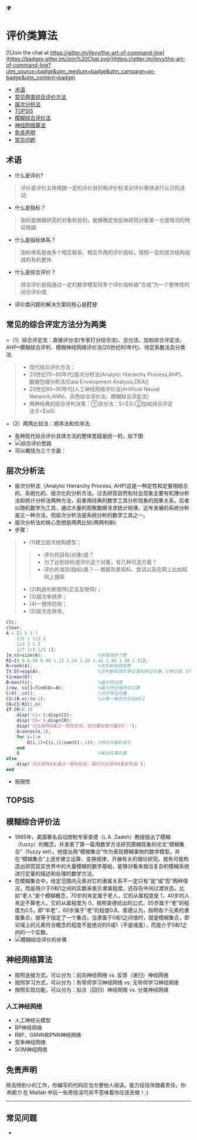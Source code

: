 🌍

# 评价类算法

[![Join the chat at https://gitter.im/jlevy/the-art-of-command-line](https://badges.gitter.im/Join%20Chat.svg)](https://gitter.im/jlevy/the-art-of-command-line?utm_source=badge&utm_medium=badge&utm_campaign=pr-badge&utm_content=badge)

- [术语](#术语)
- [常见两类综合评价方法](#常见的综合评定方法分为两类)
- [层次分析法](#层次分析法)
- [TOPSIS](#TOPSIS)
- [模糊综合评价法](#模糊综合评价法)
- [神经网络算法](#神经网络算法)
- [免责声明](#免责声明)
- [常见问题](#常见问题)

## 术语
+ 什么是评价?
> 评价是评价主体根据一定的评价目的和评价标准对评价客体进行认识的活动.
+ 什么是指标？
> 指标是根据研究的对象和目的，能够确定地反映研究对象某一方面情况的特征依据.
+ 什么是指标体系？
> 指标体系是由多个相互联系、相互作用的评价指标，按照一定的层次结构组成的有机整体.
+ 什么是综合评价？
> 综合评价是指通过一定的数学模型将多个评价指标值“合成”为一个整体性的综合评价值.
+ 评价类问题的解决方案的核心是**打分**

## 常见的综合评定方法分为两类
+（1）综合评定法：直接评分法(专家打分综合法)、总分法、加权综合评定法、AHP+模糊综合评判、模糊神经网络评价法(20世纪60年代)、待定系数法及分类法.

> + 现代综合评价方法：
> + 20世纪70~80年代[层次分析法(Analytic Hierarchy Process,AHP)、数据包络分析法(Data Envelopment Analysis,DEA)]
> + 20世纪80~90年代[人工神经网络评价法(Artificial Neural Network,ANN)、灰色综合评价法、模糊综合评定法]
> + 两种经典的综合评判决策：①总分法：S=ΣSi.②加权综合评定法:E=ΣaiSi

+（2）两两比较法：顺序法和优序法.

+ 各种现代综合评价具体方法的整体思路是统一的，如下图
+ ![综合评价思路](https://github.com/DodgeV/learning-programming/blob/master/png/%E7%BB%BC%E5%90%88%E8%AF%84%E4%BB%B7%E6%80%9D%E8%B7%AF.jpg)
+ 可以概括为三个方面：


## 层次分析法
+ 层次分析法（Analytic Hierarchy Process, AHP)这是一种定性和定量相结合的、系统化的、层次化的分析方法。过去研究自然和社会现象主要有机理分析法和统计分析法两种方法，前者用经典的数学工具分析现象的因果关系，后者以随机数学为工具，通过大量的观察数据寻求统计规律。近年发展的系统分析是又一种方法，而层次分析法是系统分析的数学工具之一。
+ 层次分析法的核心思想是两两比较(两两判断)
+ 步骤：
> + (1)建立层次结构模型；
>> + 评价的目标(对象)是？
>> + 为了达到目标或评价这个对象，有几种可选方案？
>> + 评价的准则(指标)是？-- 根据背景资料、尝试以及在网上比如知网上搜索
> + (2)构造判断矩阵(正互反矩阵)；
> + (3)层次单排序；
> + (4)一致性检验；
> + (5)层次总排序。
```Matlab
clc;
clear;
A = [1 5 3 7
    1/5 1 1/3 3
    1/3 3 1 5
    1/7 1/3 1/5 1];
[m,n]=size(A);                     %获取指标个数
RI=[0 0 0.58 0.90 1.12 1.24 1.32 1.41 1.45 1.49 1.51];
R=rank(A);                         %求判断矩阵的秩
[V,D]=eig(A);                      %求判断矩阵的特征值和特征向量，V特征值，D特征向量；
tz=max(D);
B=max(tz);                         %最大特征值
[row, col]=find(D==B);             %最大特征值所在位置
C=V(:,col);                        %对应特征向量
CI=(B-n)/(n-1);                    %计算一致性检验指标CI
CR=CI/RI(1,n);   
if CR<0.10
    disp('CI=');disp(CI);
    disp('CR=');disp(CR);
    disp('对比矩阵A通过一致性检验，各向量权重向量Q为：');
    Q=zeros(n,1);
    for i=1:n
        Q(i,1)=C(i,1)/sum(C(:,1)); %特征向量标准化
    end
    Q                              %输出权重向量
else
    disp('对比矩阵A未通过一致性检验，需对对比矩阵A重新构造');
end
```
+ 局限性

## TOPSIS


## 模糊综合评价法
+ 1965年，美国著名自动控制专家查德（L.A. Zadeh）教授提出了模糊（fuzzy）的概念，并发表了第一篇用数学方法研究模糊现象的论文“模糊集合”（fuzzy set）。他提出用“模糊集合”作为表现模糊事物的数学模型。并在“模糊集合”上逐步建立运算、变换规律，开展有关的理论研究，就有可能构造出研究现实世界中的大量模糊的数学基础，能够对看来相当复杂的模糊系统进行定量的描述和处理的数学方法。
+ 在模糊集合中，给定范围内元素对它的隶属关系不一定只有“是”或“否”两种情况，而是用介于0和1之间的实数来表示隶属程度，还存在中间过渡状态。比如“老人”是个模糊概念，70岁的肯定属于老人，它的从属程度是 1，40岁的人肯定不算老人，它的从属程度为 0，按照查德给出的公式，55岁属于“老”的程度为0.5，即“半老”，60岁属于“老”的程度0.8。查德认为，指明各个元素的隶属集合，就等于指定了一个集合。当隶属于0和1之间值时，就是模糊集合，即论域上的元素符合概念的程度不是绝对的0或1（不是或是），而是介于0和1之间的一个实数。
+ ![模糊综合评价的步骤](https://github.com/DodgeV/learning-programming/blob/master/png/%E6%A8%A1%E7%B3%8A%E7%BB%BC%E5%90%88%E8%AF%84%E4%BB%B7%E7%9A%84%E6%AD%A5%E9%AA%A4.jpg)

## 神经网络算法
- 按照连接方式，可以分为：前向神经网络 vs. 反馈（递归）神经网络 
- 按照学习方式，可以分为：有导师学习神经网络 vs. 无导师学习神经网络 
- 按照实现功能，可以分为：拟合（回归）神经网络 vs. 分类神经网络 
### 人工神经网络
- 人工神经元模型
- BP神经网络
- RBF、GRNN和PNN神经网络
- 竞争神经网络
- SOM神经网络




## 免责声明
除去特别小的工作，你编写的代码应当方便他人阅读。能力往往伴随着责任，你 *有能力* 在 Matlab 中玩一些奇技淫巧并不意味着你应该去做！;)
* * *
## 常见问题
+ 
